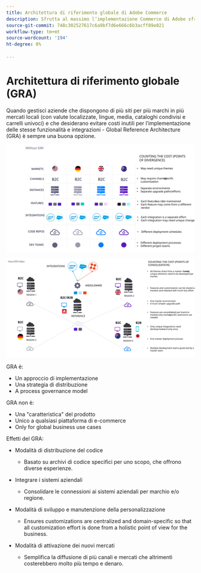 ```yaml
---
title: Architettura di riferimento globale di Adobe Commerce
description: Sfrutta al massimo l’implementazione Commerce di Adobe sfruttando un’architettura di riferimento globale.
source-git-commit: 748c302527617c6a9bf7d6e666c6b3acff89e021
workflow-type: tm+mt
source-wordcount: '194'
ht-degree: 0%

---
```



# Architettura di riferimento globale (GRA)

Quando gestisci aziende che dispongono di più siti per più marchi in più mercati locali (con valute localizzate, lingue, media, cataloghi condivisi e carrelli univoci) e che desiderano evitare costi inutili per l’implementazione delle stesse funzionalità e integrazioni - Global Reference Architecture (GRA) è sempre una buona opzione.

![Table explaining the cost of divergence in architecture](../../assets/playbooks/divergent-architecture.svg)

![Tabella che illustra il costo del consolidamento in architettura](../../assets/playbooks/consolidated-architecture.svg)

GRA è:

- Un approccio di implementazione
- Una strategia di distribuzione
- A process governance model

GRA non è:

- Una &quot;caratteristica&quot; del prodotto
- Unico a qualsiasi piattaforma di e-commerce
- Only for global business use cases

Effetti del GRA:

- Modalità di distribuzione del codice

   - Basato su archivi di codice specifici per uno scopo, che offrono diverse esperienze.

- Integrare i sistemi aziendali

   - Consolidare le connessioni ai sistemi aziendali per marchio e/o regione.

- Modalità di sviluppo e manutenzione della personalizzazione

   - Ensures customizations are centralized and domain-specific so that all customization effort is done from a holistic point of view for the business.

- Modalità di attivazione dei nuovi mercati

   - Semplifica la diffusione di più canali e mercati che altrimenti costerebbero molto più tempo e denaro.

